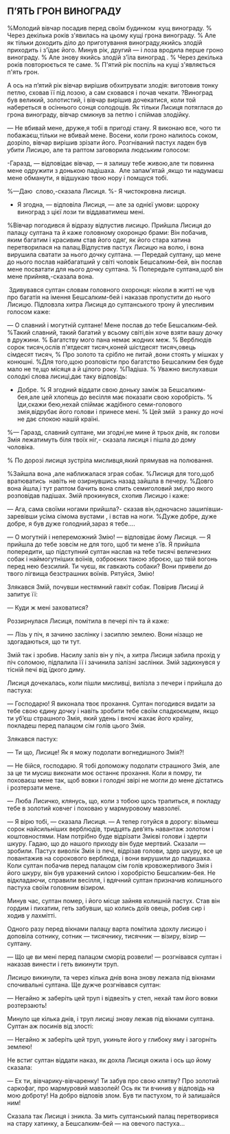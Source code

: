 ## П’ЯТЬ ГРОН ВИНОГРАДУ

%Молодий вівчар посадив перед своїм будинком  кущ винограду.
% Через декілька років з'явилась на цьому кущі грона винограду.
% Але як тільки доходить діло до приготування винограду,якийсь злодій приходить і з'їдає його.
Минув рік, другий — і лоза вродила перше гроно винограду.
% Але знову якийсь злодій з'їла виноград .
% Через декілька років повторюється те саме.
% П'ятий рік поспіль на кущі з'являється п'ять грон.

А ось на п’ятий рік вівчар вирішив обхитрувати злодія: виготовив тонку петлю, сховав її під лозою, а сам сховався і почав чекати.
?Виноград був великий, золотистий, і вівчар вирішив дочекатися, коли той набереться в осіннього сонця солодощів.
Як тільки Лисиця потяглася до грона винограду, вівчар смикнув за петлю і спіймав злодійку.

— Не вбивай мене, друже,я тобі в пригоді стану.
Я виконаю все, чого ти побажаєш,тільки не вбивай мене.
Восени, коли гроно налилось соком, дозріло, вівчар вирішив зрізати його.
Розгніваний пастух ладен був убити Лисицю, але та раптом заговорила людським голосом:

-Гаразд, — відповідає вівчар, — я залишу тебе живою,але ти повинна мене одружити з донькою падішаха.
 Але запам'ятай ,якщо ти надумаєш мене обманути, я відшукаю твою нору і помщуся тобі.

%—Даю  слово,-сказала Лисиця.
%- Я чистокровна лисиця.
- Я згодна, — відповіла Лисиця, — але за однієї умови: щороку виноград з цієї лози ти віддаватимеш мені.

%Вівчар погодився й відразу відпустив лисицю.
Прийшла Лисиця до палацу султана та й каже головному охоронцю брами:
Він побачив, яким багатим і красивим став його одяг, як його стара хатина перетворилася на палац.Відпустив пастух Лисицю на волю, і вона вирушила сватати за нього дочку султана.
— Передай султану, що мене до нього послав найбагатший у світі чоловік Бешсалким-бей, він послав мене посватати для нього дочку султана.
% Попередьте султана,щоб він мене прийняв,-сказала вона.

 Здивувався султан словам головного охоронця: ніколи в житті не чув про багатія на імення Бешсалким-бей і наказав пропустити до нього Лисицю.
Підповзла хитра Лисиця до султанського трону й улесливим голосом каже:

— О славний і могутній султане!
Мене послав до тебе Бешсалким-бей.
%Такий славний, такий багатий у всьому світі,він хоче взяти вашу дочку в дружини.
% Багатству мого пана немає жодних меж.
% Верблюдів сорок тисяч,ослів п'ятдесят тисяч,коней шістдесят тисяч,овець сімдесят тисяч,
% Про золото та срібло не питай ,вони стоять у мішках у конюшні.
%Для того,щою розповісти про багатство Бешсалким бея буде мало не те,що місяця а й цілого року.
%Падіша.
% Уважно вислухавши солодкі слова лисиці,дає таку відповідь:

- Добре.
% Я згодний віддати свою доньку заміж за Бешсалким-бея,але цей хлопець до весілля має показати свою хоробрість.
% Іди,скажи бею,нехай спіймає жадібного семи-голового змія,відрубає його голови і принесе мені.
% Цей змій  з ранку до ночі не дає спокою нашій країні.

%— Гаразд, славний султане, ми згодні,не мине й трьох днів, як голови Змія лежатимуть біля твоїх ніг,- сказала лисиця і пішла до дому чоловіка.

% По дорозі лисиця зустріла мисливця,який прямував на полювання.

%Зайшла вона ,але наближалася зграя собак.
%Лисиця для того,щоб вратюватись  навіть не озирнувшись назад зайшла в печеру.
%Довго вона йшла,і тут раптом бачить вона спить семиголовий змі,про якого розповідав падішах.
Змій прокинувся, схопив Лисицю і каже:

— Ага, сама своїми ногами прийшла?- сказав він,одночасно зашипівши-заревівши усіма сімома вустами , і встав на ноги.
%Дуже добре, дуже добре, я був дуже голодний,зараз я тебе....


— О могутній і непереможний Змію! — відповідає йому Лисиця. — Я прийшла до тебе зовсім не для того, щоб ти мене з’їв.
Я прийшла попередити, що підступний султан наслав на тебе тисячі величезних собак і наймогутніших воїнів, озброєних такою зброєю, що твій вогонь перед нею безсилий.
Ти чуєш, як гавкають собаки?
Вони привели до твого лігвища безстрашних воїнів.
Рятуйся, Змію!

Злякався Змій, почувши нестямний гавкіт собак.
Повірив Лисиці й запитує її:

— Куди ж мені заховатися?

Роззирнулася Лисиця, помітила в печері піч та й каже:

— Лізь у піч, я зачиню заслінку і засиплю землею.
Вони нізащо не здогадаються, що ти тут.

Змій так і зробив.
Насилу заліз він у піч, а хитра Лисиця забила прохід у піч соломою, підпалила її і зачинила залізні заслінки.
Змій задихнувся у тісній печі від їдкого диму.

Лисиця дочекалась, коли пішли мисливці, вилізла з печери і прийшла до пастуха:

— Господарю!
Я виконала твоє прохання.
Султан погодився видати за тебе свою єдину дочку і навіть зробити тебе своїм спадкоємцем, якщо ти уб’єш страшного Змія, який удень і вночі жахає його країну, покладеш перед палацом сім голів цього Змія.

Злякався пастух:

— Ти що, Лисице!
Як я можу подолати вогнедишного Змія?!

— Не бійся, господарю.
Я тобі допоможу подолати страшного Змія, але за це ти мусиш виконати моє останнє прохання.
Коли я помру, ти поховаєш мене так, щоб вовки і голодні звірі не могли до мене дістатись і розтерзати мене.

— Люба Лисичко, клянусь, що, коли з тобою щось трапиться, я покладу тебе в золотий ковчег і поховаю у мармуровому мавзолеї.

— Я вірю тобі, — сказала Лисиця. — А тепер готуйся в дорогу: візьмеш сорок найсильніших верблюдів, тридцять дев’ять навантаж золотом і коштовностями.
Нам потрібно буде відрізати Змієві голови і здерти шкуру.
Гадаю, що до нашого приходу він буде мертвий.
Сказали — зробили.
Пастух виволік Змія із печі, відрізав голови, здер шкуру, все це повантажив на сорокового верблюда, і вони вирушили до падишаха.
Коли султан побачив перед палацом сім голів кровожерливого Змія і його шкуру, він був уражений силою і хоробрістю Бешсалким-бея.
Не відкладаючи, справили весілля, і вдячний султан призначив колишнього пастуха своїм головним візиром.

Минув час, султан помер, і його місце зайняв колишній пастух.
Став він гордим і пихатим, геть забувши, що колись доїв овець, робив сир і ходив у лахмітті.

Одного разу перед вікнами палацу варта помітила здохлу лисицю і доповіла сотнику, сотник — тисячнику, тисячник — візиру, візир — султану.

— Що це ви мені перед палацом сморід розвели! — розгнівався султан і наказав винести і геть викинути труп.

Лисицю викинули, та через кілька днів вона знову лежала під вікнами спочивальні султана.
Ще дужче розгнівався султан:

— Негайно ж заберіть цей труп і відвезіть у степ, нехай там його вовки розтерзають!

Минуло ще кілька днів, і труп лисиці знову лежав під вікнами султана.
Султан аж посинів від злості:

— Негайно ж заберіть цей труп, укиньте його у глибоку яму і загорніть землею!

Не встиг султан віддати наказ, як дохла Лисиця ожила і ось що йому сказала:

— Ех ти, вівчарику-вівчаренку!
Ти забув про свою клятву?
Про золотий саркофаг, про мармуровий мавзолей!
Ось як ти вчинив у відповідь на мою доброту!
На добро відповів злом.
Був ти пастухом, то й залишайся ним!

Сказала так Лисиця і зникла.
За мить султанський палац перетворився на стару хатинку, а Бешсалким-бей — на овечого пастуха...
